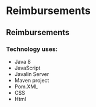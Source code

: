 # Reimbursements
## Reimbursements
### Technology uses:
- Java 8
- JavaScript
- Javalin Server
- Maven project
- Pom.XML
- CSS
- Html

